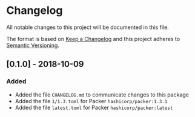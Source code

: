 # Changelog
All notable changes to this project will be documented in this file.

The format is based on [Keep a Changelog](http://keepachangelog.com/en/1.0.0/)
and this project adheres to [Semantic Versioning](http://semver.org/spec/v2.0.0.html).

## [0.1.0] - 2018-10-09
### Added
- Added the file `CHANGELOG.md` to communicate changes to this package
- Added the file `1/1.3.toml` for Packer `hashicorp/packer:1.3.1`
- Added the file `latest.toml` for Packer `hashicorp/packer:latest`

